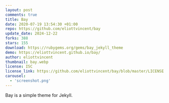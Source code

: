 ```yaml
---
layout: post
comments: true
title: Bay
date: 2020-07-19 13:54:30 +01:00
repo: https://github.com/eliottvincent/bay
update_date: 2024-12-22
forks: 388
stars: 155
download: https://rubygems.org/gems/bay_jekyll_theme
demo: https://eliottvincent.github.io/bay/
author: eliottvincent
thumbnail: bay.webp
license: ISC
license_link: https://github.com/eliottvincent/bay/blob/master/LICENSE.md
carousel:
  - 'screenshot.png'
---
```


Bay is a simple theme for Jekyll.
